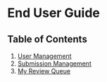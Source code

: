 # End User Guide

## Table of Contents

1. [User Management](End%20User%20Guide/User%20Management.md)
2. [Submission Management](End%20User%20Guide/Submission%20Management.md)
3. [My Review Queue](End%20User%20Guide/My%20Review%20Queue,md)
